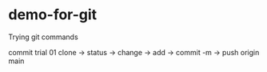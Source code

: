 # demo-for-git
Trying git commands 

commit trial 01
clone -> status -> change -> add -> commit -m -> push origin main